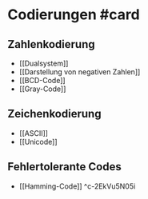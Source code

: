 # Codierungen #card 
## Zahlenkodierung
- [[Dualsystem]]
- [[Darstellung von negativen Zahlen]]
- [[BCD-Code]]
- [[Gray-Code]]
## Zeichenkodierung
- [[ASCII]]
- [[Unicode]]
## Fehlertolerante Codes
- [[Hamming-Code]]
^c-2EkVu5N05i

